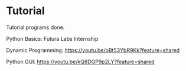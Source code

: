 # Tutorial
Tutorial programs done.

Python Basics: Futura Labs Internship

Dynamic Programming: https://youtu.be/oBt53YbR9Kk?feature=shared

Python GUI: https://youtu.be/kQ8DGP9p2LY?feature=shared

